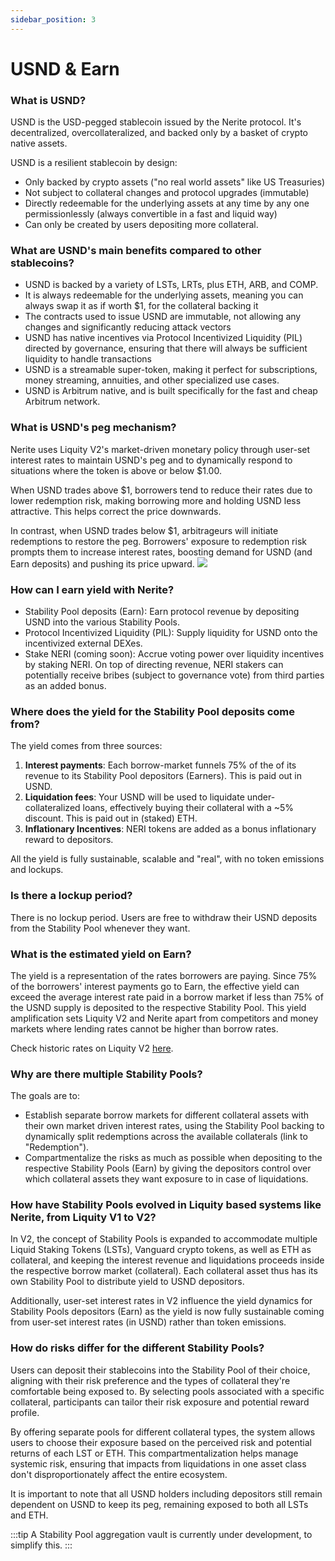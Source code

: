 ```yaml
---
sidebar_position: 3
---
```



# USND & Earn

### What is USND?

USND is the USD-pegged stablecoin issued by the Nerite protocol. It's decentralized, overcollateralized, and backed only by a basket of crypto native assets.

USND is a resilient stablecoin by design:

* Only backed by crypto assets ("no real world assets" like US Treasuries)
* Not subject to collateral changes and protocol upgrades (immutable)
* Directly redeemable for the underlying assets at any time by any one permissionlessly (always convertible in a fast and liquid way)
* Can only be created by users depositing more collateral. 

### What are USND's main benefits compared to other stablecoins?

* USND is backed by a variety of LSTs, LRTs, plus ETH, ARB, and COMP.
* It is always redeemable for the underlying assets, meaning you can always swap it as if worth $1, for the collateral backing it
* The contracts used to issue USND are immutable, not allowing any changes and significantly reducing attack vectors
* USND has native incentives via Protocol Incentivized Liquidity (PIL) directed by governance, ensuring that there will always be sufficient liquidity to handle transactions
* USND is a streamable super-token, making it perfect for subscriptions, money streaming, annuities, and other specialized use cases.
* USND is Arbitrum native, and is built specifically for the fast and cheap Arbitrum network.

### What is USND's peg mechanism?

Nerite uses Liquity V2's market-driven monetary policy through user-set interest rates to maintain USND's peg and to dynamically respond to situations where the token is above or below $1.00.

When USND trades above $1, borrowers tend to reduce their rates due to lower redemption risk, making borrowing more and holding USND less attractive. This helps correct the price downwards.

In contrast, when USND trades below $1, arbitrageurs will initiate redemptions to restore the peg. Borrowers' exposure to redemption risk prompts them to increase interest rates, boosting demand for USND (and Earn deposits) and pushing its price upward.
![](https://docs.liquity.org/~gitbook/image?url=https%3A%2F%2F2342324437-files.gitbook.io%2F%7E%2Ffiles%2Fv0%2Fb%2Fgitbook-x-prod.appspot.com%2Fo%2Fspaces%252FE2A1Xrcj7XasxOiotWky%252Fuploads%252FOPagS0zx2PSCiAFmH8Uq%252Flight%2520-%2520BOLD%2520peg%2520mechanism.png%3Falt%3Dmedia%26token%3Dfcc3163a-a96d-4085-a1ea-d5c4606ab3b7&width=768&dpr=4&quality=100&sign=37ed4c8c&sv=2)

### How can I earn yield with Nerite?

* Stability Pool deposits (Earn): Earn protocol revenue by depositing USND into the various Stability Pools.
* Protocol Incentivized Liquidity (PIL): Supply liquidity for USND onto the incentivized external DEXes. 
* Stake NERI (coming soon): Accrue voting power over liquidity incentives by staking NERI. On top of directing revenue, NERI stakers can potentially receive bribes (subject to governance vote) from third parties as an added bonus.

### Where does the yield for the Stability Pool deposits come from?

The yield comes from three sources:

1. **Interest payments**: Each borrow-market funnels 75% of the of its revenue to its Stability Pool depositors (Earners). This is paid out in USND.
2. **Liquidation fees**: Your USND will be used to liquidate under-collateralized loans, effectively buying their collateral with a \~5% discount. This is paid out in (staked) ETH.
3. **Inflationary Incentives**: NERI tokens are added as a bonus inflationary reward to depositors.

All the yield is fully sustainable, scalable and "real", with no token emissions and lockups.

### Is there a lockup period? 

There is no lockup period. Users are free to withdraw their USND deposits from the Stability Pool whenever they want.

### What is the estimated yield on Earn? 

The yield is a representation of the rates borrowers are paying. Since 75% of the borrowers' interest payments go to Earn, the effective yield can exceed the average interest rate paid in a borrow market if less than 75% of the USND supply is deposited to the respective Stability Pool. This yield amplification sets Liquity V2 and Nerite apart from competitors and money markets where lending rates cannot be higher than borrow rates.

Check historic rates on Liquity V2 [here](https://dune.com/liquity/liquity-v2#interest-rates).

### Why are there multiple Stability Pools?

The goals are to:

* Establish separate borrow markets for different collateral assets with their own market driven interest rates, using the Stability Pool backing to dynamically split redemptions across the available collaterals (link to "Redemption").
* Compartmentalize the risks as much as possible when depositing to the respective Stability Pools (Earn) by giving the depositors control over which collateral assets they want exposure to in case of liquidations.

### How have Stability Pools evolved in Liquity based systems like Nerite, from Liquity V1 to V2?

In V2, the concept of Stability Pools is expanded to accommodate multiple Liquid Staking Tokens (LSTs), Vanguard crypto tokens, as well as ETH as collateral, and keeping the interest revenue and liquidations proceeds inside the respective borrow market (collateral). Each collateral asset thus has its own Stability Pool to distribute yield to USND depositors.

Additionally, user-set interest rates in V2 influence the yield dynamics for  Stability Pools depositors (Earn) as the yield is now fully sustainable coming from user-set interest rates (in USND) rather than token emissions.

### How do risks differ for the different Stability Pools?

Users can deposit their stablecoins into the Stability Pool of their choice, aligning with their risk preference and the types of collateral they're comfortable being exposed to. By selecting pools associated with a specific collateral, participants can tailor their risk exposure and potential reward profile.

By offering separate pools for different collateral types, the system allows users to choose their exposure based on the perceived risk and potential returns of each LST or ETH. This compartmentalization helps manage systemic risk, ensuring that impacts from liquidations in one asset class don't disproportionately affect the entire ecosystem.

It is important to note that all USND holders including depositors still remain dependent on USND to keep its peg, remaining exposed to both all LSTs and ETH.


:::tip
A Stability Pool aggregation vault is currently under development, to simplify this.
:::
